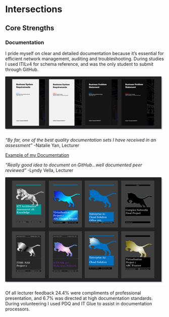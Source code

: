 # Intersections


## Core Strengths

### Documentation
I pride myself on clear and detailed documentation because it’s essential for efficient network management, auditing and troubleshooting. During studies I used ITILv4 for schema reference, and was the only student to submit through GitHub. 

![Business Documentation](https://raw.githubusercontent.com/fairysoft/fairysoft.github.io/master/img-businessdocs.png)

*“By far, one of the best quality documentation sets I have received in an assessment”* -Natalie Yan, Lecturer

[Example of my Documentation](https://github.com/fairysoft/Network-Fairy-Subnet-Designer)

*“Really good idea to document on GitHub...well documented peer reviewed”* -Lyndy Vella, Lecturer

![Project Assessments](https://raw.githubusercontent.com/fairysoft/fairysoft.github.io/master/img-cyberdocs.png)

Of all lecturer feedback 24.4% were compliments of professional presentation, and 6.7% was directed at high documentation standards. During volunteering I used PDQ and IT Glue to assist in documentation processors. 



